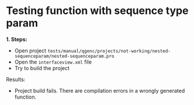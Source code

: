 # Testing function with sequence type param

**1. Steps:**

* Open project `tests/manual/qgenc/projects/not-working/nested-sequenceparam/nested-sequenceparam.pro`
* Open the `interfaceview.xml` file
* Try to build the project

Results:

* Project build fails. There are compilation errors in a wrongly generated function.
